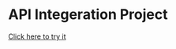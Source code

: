 <html>
  <head></head>
  <body>
    <h1>API Integeration Project</h1>
    <a href=''>Click here to try it
  </body>
</html>
